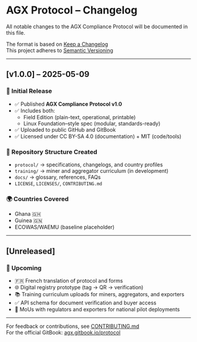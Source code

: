 # AGX Protocol – Changelog

All notable changes to the AGX Compliance Protocol will be documented in this file.

The format is based on [Keep a Changelog](https://keepachangelog.com/)  
This project adheres to [Semantic Versioning](https://semver.org/spec/v2.0.0.html)

---

## [v1.0.0] – 2025-05-09

### 🎉 Initial Release

- ✅ Published **AGX Compliance Protocol v1.0**
- ✅ Includes both:
  - Field Edition (plain-text, operational, printable)
  - Linux Foundation–style spec (modular, standards-ready)
- ✅ Uploaded to public GitHub and GitBook
- ✅ Licensed under CC BY-SA 4.0 (documentation) + MIT (code/tools)

### 📁 Repository Structure Created
- `protocol/` → specifications, changelogs, and country profiles
- `training/` → miner and aggregator curriculum (in development)
- `docs/` → glossary, references, FAQs
- `LICENSE`, `LICENSES/`, `CONTRIBUTING.md`

### 🌍 Countries Covered
- Ghana 🇬🇭
- Guinea 🇬🇳
- ECOWAS/WAEMU (baseline placeholder)

---

## [Unreleased]

### 🚧 Upcoming

- 🇫🇷 French translation of protocol and forms
- 🌐 Digital registry prototype (tag → QR → verification)
- 📚 Training curriculum uploads for miners, aggregators, and exporters
- ✅ API schema for document verification and buyer access
- 🤝 MoUs with regulators and exporters for national pilot deployments

---

For feedback or contributions, see [CONTRIBUTING.md](./CONTRIBUTING.md)  
For the official GitBook: [agx.gitbook.io/protocol](https://agx.gitbook.io/protocol)
